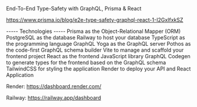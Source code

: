 End-To-End Type-Safety with GraphQL, Prisma & React

https://www.prisma.io/blog/e2e-type-safety-graphql-react-1-I2GxIfxkSZ

----- Technologies -----
Prisma as the Object-Relational Mapper (ORM)
PostgreSQL as the database
Railway to host your database
TypeScript as the programming language
GraphQL Yoga as the GraphQL server
Pothos as the code-first GraphQL schema builder
Vite to manage and scaffold your frontend project
React as the frontend JavaScript library
GraphQL Codegen to generate types for the frontend based on the GraphQL schema
TailwindCSS for styling the application
Render to deploy your API and React Application

Render:
https://dashboard.render.com/

Railway:
https://railway.app/dashboard
